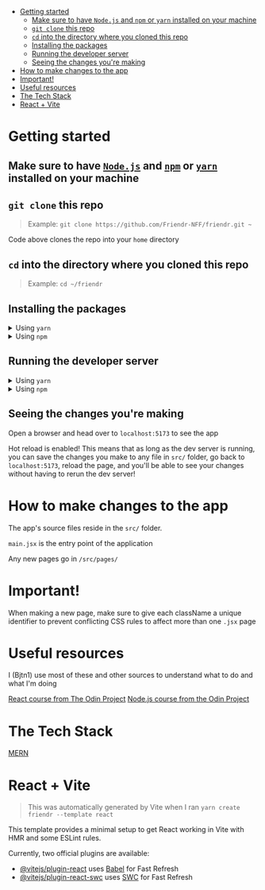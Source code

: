 <!-- TOC start (generated with https://github.com/derlin/bitdowntoc) -->

- [Getting started](#getting-started)
   * [Make sure to have `Node.js`  and `npm` or `yarn` installed on your machine](#make-sure-to-have-nodejs-and-npm-or-yarn-installed-on-your-machine)
   * [`git clone` this repo](#git-clone-this-repo)
   * [`cd` into the directory where you cloned this repo](#cd-into-the-directory-where-you-cloned-this-repo)
   * [Installing the packages](#installing-the-packages)
   * [Running the developer server](#running-the-developer-server)
   * [Seeing the changes you're making](#seeing-the-changes-youre-making)
- [How to make changes to the app](#how-to-make-changes-to-the-app)
- [Important!](#important)
- [Useful resources](#useful-resources)
- [The Tech Stack](#the-tech-stack)
- [React + Vite](#react-vite)

<!-- TOC end -->

<!-- TOC --><a name="getting-started"></a>
# Getting started

<!-- TOC --><a name="make-sure-to-have-nodejs-and-npm-or-yarn-installed-on-your-machine"></a>
## Make sure to have [`Node.js`](https://nodejs.org/en/download)  and [`npm`](https://docs.npmjs.com/downloading-and-installing-node-js-and-npm) or [`yarn`](https://classic.yarnpkg.com/lang/en/docs/install/#mac-stable) installed on your machine

<!-- TOC --><a name="git-clone-this-repo"></a>
## `git clone` this repo
> Example: `git clone https://github.com/Friendr-NFF/friendr.git ~`

Code above clones the repo into your `home` directory

<!-- TOC --><a name="cd-into-the-directory-where-you-cloned-this-repo"></a>
## `cd` into the directory where you cloned this repo
> Example: `cd ~/friendr`

<!-- TOC --><a name="installing-the-packages"></a>
## Installing the packages

<details>
    <summary>Using <code>yarn</code></summary>
    ```console
    yarn install
    ```
</details>

<details>
    <summary>Using <code>npm</code></summary>
    ```console
    npm install
    ```
</details>

<!-- TOC --><a name="running-the-developer-server"></a>
## Running the developer server

<details>
    <summary>Using <code>yarn</code></summary>
    ```console
    yarn run dev
    ```
</details>

<details>
    <summary>Using <code>npm</code></summary>
    ```console
    npm run dev
    ```
</details>

<!-- TOC --><a name="seeing-the-changes-youre-making"></a>
## Seeing the changes you're making

Open a browser and head over to `localhost:5173` to see the app

Hot reload is enabled! This means that as long as the dev server is running, you can save the changes
you make to any file in `src/` folder, go back to `localhost:5173`, reload the page, and you'll be able to see
your changes without having to rerun the dev server!

<!-- TOC --><a name="how-to-make-changes-to-the-app"></a>
# How to make changes to the app

The app's source files reside in the `src/` folder.

`main.jsx` is the entry point of the application

Any new pages go in `/src/pages/`

<!-- TOC --><a name="important"></a>
# Important!

When making a new page, make sure to give each className a unique identifier to prevent
conflicting CSS rules to affect more than one `.jsx` page

<!-- TOC --><a name="useful-resources"></a>
# Useful resources

I (Bjtn1) use most of these and other sources to understand what to do and what I'm doing

[React course from The Odin Project](https://www.theodinproject.com/paths/full-stack-javascript/courses/react)
[Node.js course from the Odin Project](https://www.theodinproject.com/paths/full-stack-javascript/courses/nodejs)

<!-- TOC --><a name="the-tech-stack"></a>
# The Tech Stack

[MERN](https://www.mongodb.com/mern-stack)


<!-- TOC --><a name="react-vite"></a>
# React + Vite
> This was automatically generated by Vite when I ran `yarn create friendr --template react`

This template provides a minimal setup to get React working in Vite with HMR and some ESLint rules.

Currently, two official plugins are available:

- [@vitejs/plugin-react](https://github.com/vitejs/vite-plugin-react/blob/main/packages/plugin-react/README.md) uses [Babel](https://babeljs.io/) for Fast Refresh
- [@vitejs/plugin-react-swc](https://github.com/vitejs/vite-plugin-react-swc) uses [SWC](https://swc.rs/) for Fast Refresh
